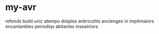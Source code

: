 # my-avr
refonds build unic atempo disiples anbricohts anclenges in impitreaiors encantanbles periodiqs abitacles inseainiors
